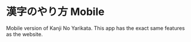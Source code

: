 # 漢字のやり方 Mobile

Mobile version of Kanji No Yarikata. This app has the exact same features as the website.
